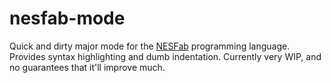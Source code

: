 # nesfab-mode

Quick and dirty major mode for the [NESFab](https://pubby.games/nesfab.html)
programming language. Provides syntax highlighting and dumb indentation.
Currently very WIP, and no guarantees that it'll improve much.
